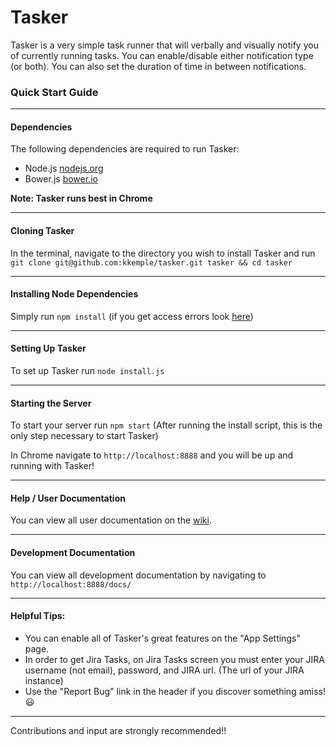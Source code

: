 # Tasker

Tasker is a very simple task runner that will verbally and visually notify you of currently running tasks. You can enable/disable either notification type (or both). You can also set the duration of time in between notifications.

### Quick Start Guide
___

#### Dependencies

The following dependencies are required to run Tasker:

- Node.js [nodejs.org](http://nodejs.org)
- Bower.js [bower.io](http://bower.io)

**Note: Tasker runs best in Chrome**

___

#### Cloning Tasker

In the terminal, navigate to the directory you wish to install Tasker and run `git clone git@github.com:kkemple/tasker.git tasker && cd tasker`

___

#### Installing Node Dependencies

Simply run `npm install` (if you get access errors look [here](http://stackoverflow.com/questions/16151018/npm-throws-error-without-sudo))

___

#### Setting Up Tasker

To set up Tasker run `node install.js`

___

#### Starting the Server

To start your server run `npm start` (After running the install script, this is the only step necessary to start Tasker)

In Chrome navigate to `http://localhost:8888` and you will be up and running with Tasker!

___

#### Help / User Documentation

You can view all user documentation on the [wiki](https://github.com/kkemple/tasker/wiki/Overview).

___

#### Development Documentation

You can view all development documentation by navigating to `http://localhost:8888/docs/`

___

#### Helpful Tips:

- You can enable all of Tasker's great features on the "App Settings" page.
- In order to get Jira Tasks, on Jira Tasks screen you must enter your JIRA username (not email), password, and JIRA url. (The url of your JIRA instance)
- Use the "Report Bug" link in the header if you discover something amiss! :smiley:

___

Contributions and input are strongly recommended!!
